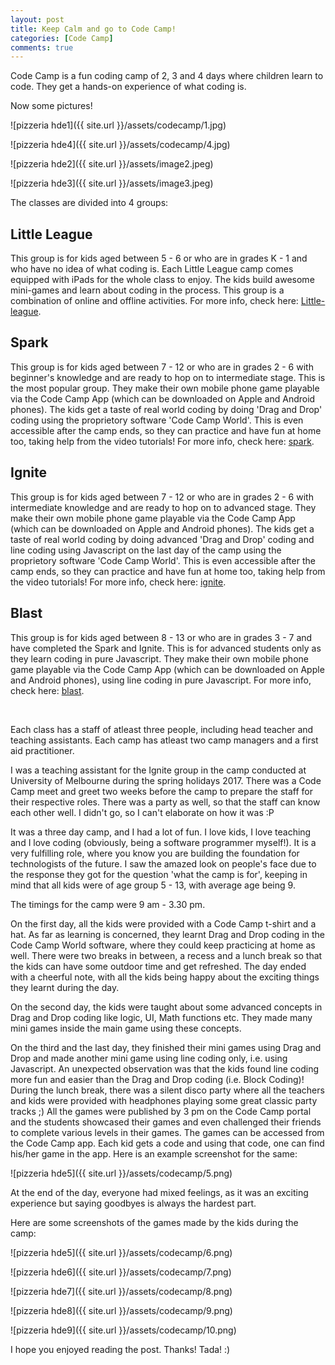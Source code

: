 ```yaml
---
layout: post
title: Keep Calm and go to Code Camp!
categories: [Code Camp]
comments: true
---
```


Code Camp is a fun coding camp of 2, 3 and 4 days where children learn to code. They get a hands-on experience of what coding is.

Now some pictures!

![pizzeria hde1]({{ site.url }}/assets/codecamp/1.jpg)

![pizzeria hde4]({{ site.url }}/assets/codecamp/4.jpg)

![pizzeria hde2]({{ site.url }}/assets/image2.jpeg)

![pizzeria hde3]({{ site.url }}/assets/image3.jpeg)

The classes are divided into 4 groups:

## Little League

This group is for kids aged between 5 - 6 or who are in grades K - 1 and who have no idea of what coding is.  Each Little League camp comes equipped with iPads for the whole class to enjoy. The kids build awesome mini-games and learn about coding in the process. This group is a combination of online and offline activities. For more info, check here: [Little-league](https://codecamp.com.au/camp-league/).

## Spark

This group is for kids aged between 7 - 12 or who are in grades 2 - 6 with beginner's knowledge and are ready to hop on to intermediate stage. This is the most popular group. They make their own mobile phone game playable via the Code Camp App (which can be downloaded on Apple and Android phones). The kids get a taste of real world coding by doing 'Drag and Drop' coding using the proprietory software 'Code Camp World'. This is even accessible after the camp ends, so they can practice and have fun at home too, taking help from the video tutorials! For more info, check here: [spark](https://codecamp.com.au/camp-spark/).

## Ignite

This group is for kids aged between 7 - 12 or who are in grades 2 - 6 with intermediate knowledge and are ready to hop on to advanced stage. They make their own mobile phone game playable via the Code Camp App (which can be downloaded on Apple and Android phones). The kids get a taste of real world coding by doing advanced 'Drag and Drop' coding and line coding using Javascript on the last day of the camp using the proprietory software 'Code Camp World'. This is even accessible after the camp ends, so they can practice and have fun at home too, taking help from the video tutorials! For more info, check here: [ignite](https://codecamp.com.au/camp-ignite/).

## Blast

This group is for kids aged between 8 - 13 or who are in grades 3 - 7 and have completed the Spark and Ignite. This is for advanced students only as they learn coding in pure Javascript. They make their own mobile phone game playable via the Code Camp App (which can be downloaded on Apple and Android phones), using line coding in pure Javascript. For more info, check here: [blast](https://codecamp.com.au/camp-blast/).

</br>

Each class has a staff of atleast three people, including head teacher and teaching assistants. Each camp has atleast two camp managers and a first aid practitioner.

I was a teaching assistant for the Ignite group in the camp conducted at University of Melbourne during the spring holidays 2017. There was a Code Camp meet and greet two weeks before the camp to prepare the staff for their respective roles. There was a party as well, so that the staff can know each other well. I didn't go, so I can't elaborate on how it was :P

It was a three day camp, and I had a lot of fun. I love kids, I love teaching and I love coding (obviously, being a software programmer myself!). It is a very fulfilling role, where you know you are building the foundation for technologists of the future. I saw the amazed look on people's face due to the response they got for the question 'what the camp is for', keeping in mind that all kids were of age group 5 - 13, with average age being 9.

The timings for the camp were 9 am - 3.30 pm.

On the first day, all the kids were provided with a Code Camp t-shirt and a hat. As far as learning is concerned, they learnt Drag and Drop coding in the Code Camp World software, where they could keep practicing at home as well. There were two breaks in between, a recess and a lunch break so that the kids can have some outdoor time and get refreshed. The day ended with a cheerful note, with all the kids being happy about the exciting things they learnt during the day.

On the second day, the kids were taught about some advanced concepts in Drag and Drop coding like logic, UI, Math functions etc. They made many mini games inside the main game using these concepts.

On the third and the last day, they finished their mini games using Drag and Drop and made another mini game using line coding only, i.e. using Javascript. An unexpected observation was that the kids found line coding more fun and easier than the Drag and Drop coding (i.e. Block Coding)! During the lunch break, there was a silent disco party where all the teachers and kids were provided with headphones playing some great classic party tracks ;) All the games were published by 3 pm on the Code Camp portal and the students showcased their games and even challenged their friends to complete various levels in their games. The games can be accessed from the Code Camp app. Each kid gets a code and using that code, one can find his/her game in the app. Here is an example screenshot for the same:

![pizzeria hde5]({{ site.url }}/assets/codecamp/5.png)

At the end of the day, everyone had mixed feelings, as it was an exciting experience but saying goodbyes is always the hardest part.

Here are some screenshots of the games made by the kids during the camp:

![pizzeria hde5]({{ site.url }}/assets/codecamp/6.png)

![pizzeria hde6]({{ site.url }}/assets/codecamp/7.png)

![pizzeria hde7]({{ site.url }}/assets/codecamp/8.png)

![pizzeria hde8]({{ site.url }}/assets/codecamp/9.png)

![pizzeria hde9]({{ site.url }}/assets/codecamp/10.png)


I hope you enjoyed reading the post. Thanks! Tada! :)

